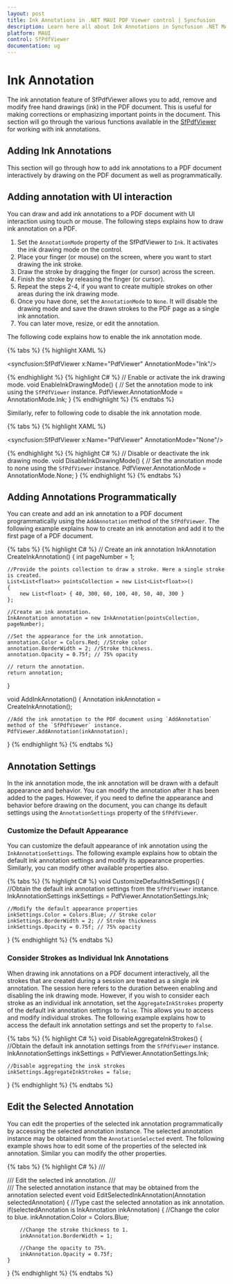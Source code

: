 ```yaml
---
layout: post
title: Ink Annotations in .NET MAUI PDF Viewer control | Syncfusion
description: Learn here all about Ink Annotations in Syncfusion .NET MAUI PDF Viewer (SfPdfViewer) control and its functionalities.
platform: MAUI
control: SfPdfViewer
documentation: ug
---
```


# Ink Annotation

The ink annotation feature of SfPdfViewer allows you to add, remove and modify free hand drawings (ink) in the PDF document. This is useful for making corrections or emphasizing important points in the document. This section will go through the various functions available in the [SfPdfViewer](https://help.syncfusion.com/cr/maui/Syncfusion.Maui.PdfViewer.SfPdfViewer.html) for working with ink annotations.

## Adding Ink Annotations

This section will go through how to add ink annotations to a PDF document interactively by drawing on the PDF document as well as programmatically.

## Adding annotation with UI interaction

You can draw and add ink annotations to a PDF document with UI interaction using touch or mouse. The following steps explains how to draw ink annotation on a PDF.

1.	Set the `AnnotationMode` property of the SfPdfViewer to `Ink`. It activates the ink drawing mode on the control.
2.	Place your finger (or mouse) on the screen, where you want to start drawing the ink stroke.
3.	Draw the stroke by dragging the finger (or cursor) across the screen.
4.	Finish the stroke by releasing the finger (or cursor).
5.	Repeat the steps 2-4, if you want to create multiple strokes on other areas during the ink drawing mode.
6.	Once you have done, set the `AnnotationMode` to `None`. It will disable the drawing mode and save the drawn strokes to the PDF page as a single ink annotation.
7.	You can later move, resize, or edit the annotation.

The following code explains how to enable the ink annotation mode.

{% tabs %}
{% highlight XAML %}

<syncfusion:SfPdfViewer x:Name="PdfViewer" AnnotationMode="Ink"/>

{% endhighlight %}
{% highlight C# %}
// Enable or activate the ink drawing mode.
void EnableInkDrawingMode()
{
    // Set the annotation mode to ink using the `SfPdfViewer` instance.
    PdfViewer.AnnotationMode = AnnotationMode.Ink;
}
{% endhighlight %}
{% endtabs %}

Similarly, refer to following code to disable the ink annotation mode.

{% tabs %}
{% highlight XAML %}

<syncfusion:SfPdfViewer x:Name="PdfViewer" AnnotationMode="None"/>

{% endhighlight %}
{% highlight C# %}
// Disable or deactivate the ink drawing mode.
void DisableInkDrawingMode()
{
    // Set the annotation mode to none using the `SfPdfViewer` instance.
    PdfViewer.AnnotationMode = AnnotationMode.None;
}
{% endhighlight %}
{% endtabs %}

## Adding Annotations Programmatically

You can create and add an ink annotation to a PDF document programmatically using the `AddAnnotation` method of the `SfPdfViewer`. The following example explains how to create an ink annotation and add it to the first page of a PDF document.

{% tabs %}
{% highlight C# %}
// Create an ink annotation
InkAnnotation CreateInkAnnotation()
{
    int pageNumber = 1;
    
    //Provide the points collection to draw a stroke. Here a single stroke is created.
    List<List<float>> pointsCollection = new List<List<float>>()
    {
        new List<float> { 40, 300, 60, 100, 40, 50, 40, 300 }
    };

    //Create an ink annotation.
    InkAnnotation annotation = new InkAnnotation(pointsCollection, pageNumber);

    //Set the appearance for the ink annotation.
    annotation.Color = Colors.Red; //Stroke color
    annotation.BorderWidth = 2; //Stroke thickness.
    annotation.Opacity = 0.75f; // 75% opacity

    // return the annotation.
    return annotation;
}

void AddInkAnnotation()
{
    Annotation inkAnnotation = CreateInkAnnotation();

    //Add the ink annotation to the PDF document using `AddAnnotation` method of the `SfPdfViewer` instance.
    PdfViewer.AddAnnotation(inkAnnotation);
}
{% endhighlight %}
{% endtabs %}

## Annotation Settings

In the ink annotation mode, the ink annotation will be drawn with a default appearance and behavior. You can modify the annotation after it has been added to the pages. However, if you need to define the appearance and behavior before drawing on the document, you can change its default settings using the `AnnotationSettings` property of the `SfPdfViewer`.

### Customize the Default Appearance

You can customize the default appearance of ink annotation using the `InkAnnotationSettings`. The following example explains how to obtain the default ink annotation settings and modify its appearance properties. Similarly, you can modify other available properties also.

{% tabs %}
{% highlight C# %}
void CustomizeDefaultInkSettings()
{
    //Obtain the default ink annotation settings from the `SfPdfViewer` instance.
    InkAnnotationSettings inkSettings = PdfViewer.AnnotationSettings.Ink;

    //Modify the default appearance properties
    inkSettings.Color = Colors.Blue; // Stroke color
    inkSettings.BorderWidth = 2; // Stroke thickness
    inkSettings.Opacity = 0.75f; // 75% opacity
}
{% endhighlight %}
{% endtabs %}

### Consider Strokes as Individual Ink Annotations

When drawing ink annotations on a PDF document interactively, all the strokes that are created during a session are treated as a single ink annotation. The session here refers to the duration between enabling and disabling the ink drawing mode. However, if you wish to consider each stroke as an individual ink annotation, set the `AggregateInkStrokes` property of the default ink annotation settings to `false`. This allows you to access and modify individual strokes. The following example explains how to access the default ink annotation settings and set the property to `false`.

{% tabs %}
{% highlight C# %}
void DisableAggregateInkStrokes()
{
    //Obtain the default ink annotation settings from the `SfPdfViewer` instance.
    InkAnnotationSettings inkSettings = PdfViewer.AnnotationSettings.Ink;

    //Disable aggregating the insk strokes
    inkSettings.AggregateInkStrokes = false;
}
{% endhighlight %}
{% endtabs %}

## Edit the Selected Annotation

You can edit the properties of the selected ink annotation programmatically by accessing the selected annotation instance. The selected annotation instance may be obtained from the `AnnotationSelected` event. The following example shows how to edit some of the properties of the selected ink annotation. Similar you can modify the other properties.

{% tabs %}
{% highlight C# %}
/// <summary>
/// Edit the selected ink annotation.
/// </summary>
/// <param name="selectedAnnotation">The selected annotation instance that may be obtained from the annotation selected event</param>
void EditSelectedInkAnnotation(Annotation selectedAnnotation)
{
    //Type cast the selected annotation as ink annotation.
    if(selectedAnnotation is InkAnnotation inkAnnotation)
    {
        //Change the color to blue.
        inkAnnotation.Color = Colors.Blue;

        //Change the stroke thickness to 1.
        inkAnnotation.BorderWidth = 1;
        
        //Change the opacity to 75%.
        inkAnnotation.Opacity = 0.75f;
    }
}
{% endhighlight %}
{% endtabs %}